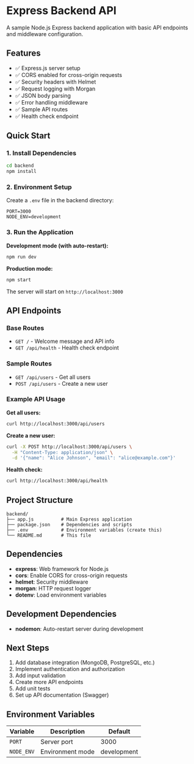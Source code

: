 # Express Backend API

A sample Node.js Express backend application with basic API endpoints and middleware configuration.

## Features

- ✅ Express.js server setup
- ✅ CORS enabled for cross-origin requests
- ✅ Security headers with Helmet
- ✅ Request logging with Morgan
- ✅ JSON body parsing
- ✅ Error handling middleware
- ✅ Sample API routes
- ✅ Health check endpoint

## Quick Start

### 1. Install Dependencies

```bash
cd backend
npm install
```

### 2. Environment Setup

Create a `.env` file in the backend directory:

```env
PORT=3000
NODE_ENV=development
```

### 3. Run the Application

**Development mode (with auto-restart):**
```bash
npm run dev
```

**Production mode:**
```bash
npm start
```

The server will start on `http://localhost:3000`

## API Endpoints

### Base Routes
- `GET /` - Welcome message and API info
- `GET /api/health` - Health check endpoint

### Sample Routes
- `GET /api/users` - Get all users
- `POST /api/users` - Create a new user

### Example API Usage

**Get all users:**
```bash
curl http://localhost:3000/api/users
```

**Create a new user:**
```bash
curl -X POST http://localhost:3000/api/users \
  -H "Content-Type: application/json" \
  -d '{"name": "Alice Johnson", "email": "alice@example.com"}'
```

**Health check:**
```bash
curl http://localhost:3000/api/health
```

## Project Structure

```
backend/
├── app.js          # Main Express application
├── package.json    # Dependencies and scripts
├── .env            # Environment variables (create this)
└── README.md       # This file
```

## Dependencies

- **express**: Web framework for Node.js
- **cors**: Enable CORS for cross-origin requests
- **helmet**: Security middleware
- **morgan**: HTTP request logger
- **dotenv**: Load environment variables

## Development Dependencies

- **nodemon**: Auto-restart server during development

## Next Steps

1. Add database integration (MongoDB, PostgreSQL, etc.)
2. Implement authentication and authorization
3. Add input validation
4. Create more API endpoints
5. Add unit tests
6. Set up API documentation (Swagger)

## Environment Variables

| Variable | Description | Default |
|----------|-------------|---------|
| `PORT` | Server port | 3000 |
| `NODE_ENV` | Environment mode | development |
